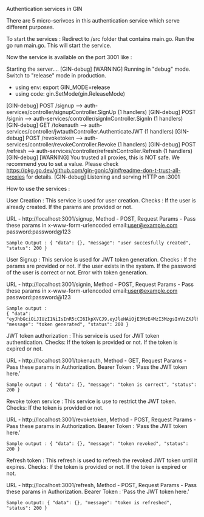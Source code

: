 Authentication services in GIN 

There are 5 micro-serivces in this authentication service which serve different purposes. 

To start the services : 
Redirect to /src folder that contains main.go.
Run the go run main.go. This will start the service.  

Now the service is available on the port 3001 like : 

Starting the server....
[GIN-debug] [WARNING] Running in "debug" mode. Switch to "release" mode in production.
 - using env:   export GIN_MODE=release
 - using code:  gin.SetMode(gin.ReleaseMode)

[GIN-debug] POST   /signup                   --> auth-services/controller/signupController.SignUp (1 handlers)
[GIN-debug] POST   /signin                   --> auth-services/controller/signInController.SignIn (1 handlers)
[GIN-debug] GET    /tokenauth                --> auth-services/controller/jwtauthController.AuthenticateJWT (1 handlers)
[GIN-debug] POST   /revoketoken              --> auth-services/controller/revokeController.Revoke (1 handlers)
[GIN-debug] POST   /refresh                  --> auth-services/controller/refreshController.Refresh (1 handlers)
[GIN-debug] [WARNING] You trusted all proxies, this is NOT safe. We recommend you to set a value.
Please check https://pkg.go.dev/github.com/gin-gonic/gin#readme-don-t-trust-all-proxies for details.
[GIN-debug] Listening and serving HTTP on :3001

How to use the services : 

User Creation : This service is used for user creation. 
  Checks : 
    If the user is already created.
    If the params are provided or not.
  
  URL - http://localhost:3001/signup,
  Method - POST,
  Request Params - Pass these params in x-www-form-urlencoded 
    email:user@example.com
    password:password@123

	Sample Output : { "data": {}, "message": "user succesfully created", "status": 200 }	

User Signup : This service is used for JWT token generation. 
  Checks : 
    If the params are provided or not.
    If the user exists in the system.
    If the password of the user is correct or not.
    Error with token generation.
  
  URL - http://localhost:3001/signin,
  Method - POST,
  Request Params - Pass these params in x-www-form-urlencoded 
    email:user@example.com
    password:password@123
	
	Sample output : 
	{ "data": "eyJhbGciOiJIUzI1NiIsInR5cCI6IkpXVCJ9.eyJleHAiOjE3MzE4MzI3MzgsInVzZXJlbWFpbCI6InVzZXJAZXhhbXBsZS5jb20ifQ.mSQPvAP6L42uzdbBWhAhzUzKmJUWI97PUHycKyIkc4w", "message": "token generated", "status": 200 }
	
JWT token authorization : This service is used for JWT token authentication.
  Checks: 
    If the token is provided or not.
    If the token is expired or not.

  URL - http://localhost:3001/tokenauth,
  Method - GET,
  Request Params - Pass these params in Authorization.
    Bearer Token : ‘Pass the JWT token here.’
	
	Sample output : { "data": {}, "message": "token is correct", "status": 200 }

Revoke token service : This service is use to restrict the JWT token.
  Checks: 
    If the token is provided or not.
  
  URL - http://localhost:3001/revoketoken,
  Method - POST,
  Request Params - Pass these params in Authorization.
    Bearer Token : ‘Pass the JWT token here.’
	
	Sample output : { "data": {}, "message": "token revoked", "status": 200 }

Refresh token :  This refresh is used to refresh the revoked JWT token until it expires.
  Checks: 
    If the token is provided or not.
    If the token is expired or not.
  
  URL - http://localhost:3001/refresh,
  Method - POST,
  Request Params - Pass these params in Authorization.
    Bearer Token : ‘Pass the JWT token here.’
  	
	Sample output: { "data": {}, "message": "token is refreshed", "status": 200 }
